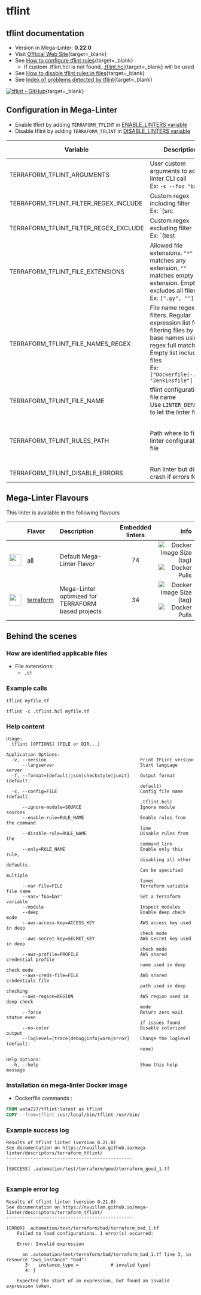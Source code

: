 <!-- markdownlint-disable MD033 MD041 -->
<!-- Generated by .automation/build.py, please do not update manually -->
# tflint

## tflint documentation

- Version in Mega-Linter: **0.22.0**
- Visit [Official Web Site](https://github.com/terraform-linters/tflint#readme){target=_blank}
- See [How to configure tflint rules](https://github.com/terraform-linters/tflint/blob/master/docs/guides/config.md){target=_blank}
  - If custom .tflint.hcl is not found, [.tflint.hcl](https://github.com/nvuillam/mega-linter/tree/master/TEMPLATES/.tflint.hcl){target=_blank} will be used
- See [How to disable tflint rules in files](https://github.com/terraform-linters/tflint/blob/master/docs/guides/annotations.md){target=_blank}
- See [Index of problems detected by tflint](https://github.com/terraform-linters/tflint/tree/master/docs/rules#rules){target=_blank}

[![tflint - GitHub](https://gh-card.dev/repos/terraform-linters/tflint.svg?fullname=)](https://github.com/terraform-linters/tflint){target=_blank}

## Configuration in Mega-Linter

- Enable tflint by adding `TERRAFORM_TFLINT` in [ENABLE_LINTERS variable](/configuration/#activation-and-deactivation)
- Disable tflint by adding `TERRAFORM_TFLINT` in [DISABLE_LINTERS variable](/configuration/#activation-and-deactivation)

| Variable | Description | Default value |
| ----------------- | -------------- | -------------- |
| TERRAFORM_TFLINT_ARGUMENTS | User custom arguments to add in linter CLI call<br/>Ex: `-s --foo "bar"` |  |
| TERRAFORM_TFLINT_FILTER_REGEX_INCLUDE | Custom regex including filter<br/>Ex: `(src|lib)` | Include every file |
| TERRAFORM_TFLINT_FILTER_REGEX_EXCLUDE | Custom regex excluding filter<br/>Ex: `(test|examples)` | Exclude no file |
| TERRAFORM_TFLINT_FILE_EXTENSIONS | Allowed file extensions. `"*"` matches any extension, `""` matches empty extension. Empty list excludes all files<br/>Ex: `[".py", ""]` | `[".tf"]` |
| TERRAFORM_TFLINT_FILE_NAMES_REGEX | File name regex filters. Regular expression list for filtering files by their base names using regex full match. Empty list includes all files<br/>Ex: `["Dockerfile(-.+)?", "Jenkinsfile"]` | Include every file |
| TERRAFORM_TFLINT_FILE_NAME | tflint configuration file name</br>Use `LINTER_DEFAULT` to let the linter find it | `.tflint.hcl` |
| TERRAFORM_TFLINT_RULES_PATH | Path where to find linter configuration file | Workspace folder, then Mega-Linter default rules |
| TERRAFORM_TFLINT_DISABLE_ERRORS | Run linter but disable crash if errors found | `false` |

## Mega-Linter Flavours

This linter is available in the following flavours

| <!-- --> | Flavor | Description | Embedded linters | Info |
| :------: | :----- | :---------- | :--------------: | ---: |
| <img src="https://github.com/nvuillam/mega-linter/raw/master/docs/assets/images/mega-linter-square.png" alt="" height="32px" class="megalinter-icon"></a> | [all](https://nvuillam.github.io/mega-linter/supported-linters/) | Default Mega-Linter Flavor | 74 | ![Docker Image Size (tag)](https://img.shields.io/docker/image-size/nvuillam/mega-linter/v4) ![Docker Pulls](https://img.shields.io/docker/pulls/nvuillam/mega-linter) |
| <img src="https://github.com/nvuillam/mega-linter/raw/master/docs/assets/icons/terraform.ico" alt="" height="32px" class="megalinter-icon"></a> | [terraform](https://nvuillam.github.io/mega-linter/flavors/terraform/) | Mega-Linter optimized for TERRAFORM based projects | 34 | ![Docker Image Size (tag)](https://img.shields.io/docker/image-size/nvuillam/mega-linter-terraform/v4) ![Docker Pulls](https://img.shields.io/docker/pulls/nvuillam/mega-linter-terraform) |

## Behind the scenes

### How are identified applicable files

- File extensions:
  - `.tf`

<!-- markdownlint-disable -->
<!-- /* cSpell:disable */ -->

### Example calls

```shell
tflint myfile.tf
```

```shell
tflint -c .tflint.hcl myfile.tf
```


### Help content

```shell
Usage:
  tflint [OPTIONS] [FILE or DIR...]

Application Options:
  -v, --version                                   Print TFLint version
      --langserver                                Start language server
  -f, --format=[default|json|checkstyle|junit]    Output format (default:
                                                  default)
  -c, --config=FILE                               Config file name (default:
                                                  .tflint.hcl)
      --ignore-module=SOURCE                      Ignore module sources
      --enable-rule=RULE_NAME                     Enable rules from the command
                                                  line
      --disable-rule=RULE_NAME                    Disable rules from the
                                                  command line
      --only=RULE_NAME                            Enable only this rule,
                                                  disabling all other defaults.
                                                  Can be specified multiple
                                                  times
      --var-file=FILE                             Terraform variable file name
      --var='foo=bar'                             Set a Terraform variable
      --module                                    Inspect modules
      --deep                                      Enable deep check mode
      --aws-access-key=ACCESS_KEY                 AWS access key used in deep
                                                  check mode
      --aws-secret-key=SECRET_KEY                 AWS secret key used in deep
                                                  check mode
      --aws-profile=PROFILE                       AWS shared credential profile
                                                  name used in deep check mode
      --aws-creds-file=FILE                       AWS shared credentials file
                                                  path used in deep checking
      --aws-region=REGION                         AWS region used in deep check
                                                  mode
      --force                                     Return zero exit status even
                                                  if issues found
      --no-color                                  Disable colorized output
      --loglevel=[trace|debug|info|warn|error]    Change the loglevel (default:
                                                  none)

Help Options:
  -h, --help                                      Show this help message

```

### Installation on mega-linter Docker image

- Dockerfile commands :
```dockerfile
FROM wata727/tflint:latest as tflint
COPY --from=tflint /usr/local/bin/tflint /usr/bin/
```


### Example success log

```shell
Results of tflint linter (version 0.21.0)
See documentation on https://nvuillam.github.io/mega-linter/descriptors/terraform_tflint/
-----------------------------------------------

[SUCCESS] .automation/test/terraform/good/terraform_good_1.tf
    

```

### Example error log

```shell
Results of tflint linter (version 0.21.0)
See documentation on https://nvuillam.github.io/mega-linter/descriptors/terraform_tflint/
-----------------------------------------------

[ERROR] .automation/test/terraform/bad/terraform_bad_1.tf
    Failed to load configurations. 1 error(s) occurred:
    
    Error: Invalid expression
    
      on .automation/test/terraform/bad/terraform_bad_1.tf line 3, in resource "aws_instance" "bad":
       3:   instance_type =            # invalid type!
       4: }
    
    Expected the start of an expression, but found an invalid expression token.

```
